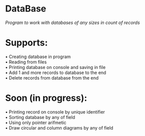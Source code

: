 # DataBase

<i>Program to work with databases of any sizes in count of records</i>

# Supports:
  • Creating database in program <br>
  • Reading from files <br>
  • Printing database on console and saving in file <br>
  • Add 1 and more records to database to the end <br>
  • Delete records from database from the end <br>

# Soon (in progress):
  • Printing record on console by unique identifier <br>
  • Sorting database by any of field <br>
  • Using only pointer arifmetic <br>
  • Draw circular and column diagrams by any of field <br>


